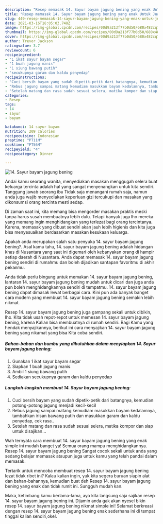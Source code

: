 ```yaml
---
description: "Resep memasak 14. Sayur bayam jagung bening yang enak Untuk Jualan"
title: "Resep memasak 14. Sayur bayam jagung bening yang enak Untuk Jualan"
slug: 449-resep-memasak-14-sayur-bayam-jagung-bening-yang-enak-untuk-jualan
date: 2021-03-16T18:05:03.748Z
image: https://img-global.cpcdn.com/recipes/00d9a213f77b0d50/680x482cq70/14-sayur-bayam-jagung-bening-foto-resep-utama.jpg
thumbnail: https://img-global.cpcdn.com/recipes/00d9a213f77b0d50/680x482cq70/14-sayur-bayam-jagung-bening-foto-resep-utama.jpg
cover: https://img-global.cpcdn.com/recipes/00d9a213f77b0d50/680x482cq70/14-sayur-bayam-jagung-bening-foto-resep-utama.jpg
author: Trevor Jackson
ratingvalue: 3.7
reviewcount: 6
recipeingredient:
- "1 ikat sayur bayam segar"
- "1 buah jagung manis"
- "1 siung bawang putih"
- "secukupnya garam dan kaldu penyedap"
recipeinstructions:
- "Cuci bersih bayam yang sudah dipetik-petik dari batangnya, kemudian potong-potong jagung menjadi kecil-kecil"
- "Rebus jagung sampai matang kemudiam masukkan bayam kedalamnya, tambahkan irisan bawang putih dan masukkan garam dan kaldu penyedap, cek rasa.."
- "Setelah matang dan rasa sudah sesuai selera, matika kompor dan siap untuk disajikan..."
categories:
- Resep
tags:
- 14
- sayur
- bayam

katakunci: 14 sayur bayam 
nutrition: 209 calories
recipecuisine: Indonesian
preptime: "PT11M"
cooktime: "PT56M"
recipeyield: "4"
recipecategory: Dinner

---
```



![14. Sayur bayam jagung bening](https://img-global.cpcdn.com/recipes/00d9a213f77b0d50/680x482cq70/14-sayur-bayam-jagung-bening-foto-resep-utama.jpg)

Andai kamu seorang wanita, menyediakan masakan menggugah selera buat keluarga tercinta adalah hal yang sangat menyenangkan untuk kita sendiri. Tanggung jawab seorang ibu Tidak saja menangani rumah saja, namun anda juga wajib menyediakan keperluan gizi tercukupi dan masakan yang dikonsumsi orang tercinta mesti sedap.

Di zaman  saat ini, kita memang bisa mengorder masakan praktis meski tanpa harus susah membuatnya lebih dulu. Tetapi banyak juga lho mereka yang memang ingin menghidangkan yang terlezat bagi orang tercintanya. Karena, memasak yang dibuat sendiri akan jauh lebih higienis dan kita juga bisa menyesuaikan berdasarkan masakan kesukaan keluarga. 



Apakah anda merupakan salah satu penyuka 14. sayur bayam jagung bening?. Asal kamu tahu, 14. sayur bayam jagung bening adalah hidangan khas di Nusantara yang saat ini digemari oleh kebanyakan orang di hampir setiap daerah di Nusantara. Anda dapat memasak 14. sayur bayam jagung bening sendiri di rumahmu dan boleh dijadikan santapan favoritmu di akhir pekanmu.

Anda tidak perlu bingung untuk memakan 14. sayur bayam jagung bening, lantaran 14. sayur bayam jagung bening mudah untuk dicari dan juga anda pun boleh menghidangkannya sendiri di tempatmu. 14. sayur bayam jagung bening dapat dimasak lewat berbagai cara. Kini pun ada banyak banget cara modern yang membuat 14. sayur bayam jagung bening semakin lebih nikmat.

Resep 14. sayur bayam jagung bening juga gampang sekali untuk dibikin, lho. Kita tidak usah repot-repot untuk memesan 14. sayur bayam jagung bening, karena Kalian bisa membuatnya di rumah sendiri. Bagi Kamu yang hendak menyajikannya, berikut ini cara menyajikan 14. sayur bayam jagung bening yang nikamat yang bisa Kita coba sendiri.

<!--inarticleads1-->

##### Bahan-bahan dan bumbu yang dibutuhkan dalam menyiapkan 14. Sayur bayam jagung bening:

1. Gunakan 1 ikat sayur bayam segar
1. Siapkan 1 buah jagung manis
1. Ambil 1 siung bawang putih
1. Sediakan secukupnya garam dan kaldu penyedap




<!--inarticleads2-->

##### Langkah-langkah membuat 14. Sayur bayam jagung bening:

1. Cuci bersih bayam yang sudah dipetik-petik dari batangnya, kemudian potong-potong jagung menjadi kecil-kecil
1. Rebus jagung sampai matang kemudiam masukkan bayam kedalamnya, tambahkan irisan bawang putih dan masukkan garam dan kaldu penyedap, cek rasa..
1. Setelah matang dan rasa sudah sesuai selera, matika kompor dan siap untuk disajikan...




Wah ternyata cara membuat 14. sayur bayam jagung bening yang enak simple ini mudah banget ya! Semua orang mampu menghidangkannya. Resep 14. sayur bayam jagung bening Sangat cocok sekali untuk anda yang sedang belajar memasak ataupun juga untuk kamu yang telah pandai dalam memasak.

Tertarik untuk mencoba membuat resep 14. sayur bayam jagung bening lezat tidak ribet ini? Kalau kalian ingin, yuk kita segera buruan siapin alat dan bahan-bahannya, kemudian buat deh Resep 14. sayur bayam jagung bening yang enak dan tidak rumit ini. Sungguh mudah kan. 

Maka, ketimbang kamu berlama-lama, ayo kita langsung saja sajikan resep 14. sayur bayam jagung bening ini. Dijamin anda gak akan nyesel bikin resep 14. sayur bayam jagung bening nikmat simple ini! Selamat berkreasi dengan resep 14. sayur bayam jagung bening enak sederhana ini di tempat tinggal kalian sendiri,oke!.

